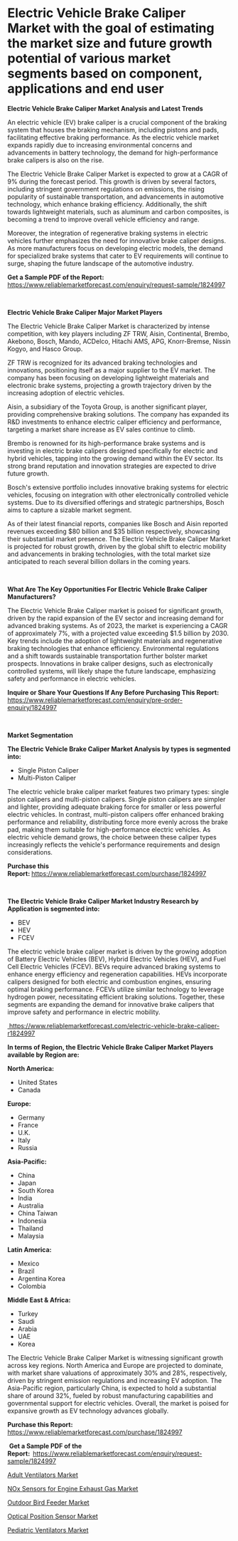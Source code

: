 <p><h1>Electric Vehicle Brake Caliper Market with the goal of estimating the market size and future growth potential of various market segments based on component, applications and end user</h1></p><p><strong>Electric Vehicle Brake Caliper Market Analysis and Latest Trends</strong></p>
<p><p>An electric vehicle (EV) brake caliper is a crucial component of the braking system that houses the braking mechanism, including pistons and pads, facilitating effective braking performance. As the electric vehicle market expands rapidly due to increasing environmental concerns and advancements in battery technology, the demand for high-performance brake calipers is also on the rise.</p><p>The Electric Vehicle Brake Caliper Market is expected to grow at a CAGR of 9% during the forecast period. This growth is driven by several factors, including stringent government regulations on emissions, the rising popularity of sustainable transportation, and advancements in automotive technology, which enhance braking efficiency. Additionally, the shift towards lightweight materials, such as aluminum and carbon composites, is becoming a trend to improve overall vehicle efficiency and range.</p><p>Moreover, the integration of regenerative braking systems in electric vehicles further emphasizes the need for innovative brake caliper designs. As more manufacturers focus on developing electric models, the demand for specialized brake systems that cater to EV requirements will continue to surge, shaping the future landscape of the automotive industry.</p></p>
<p><strong>Get a Sample PDF of the Report:&nbsp;</strong> <a href="https://www.reliablemarketforecast.com/enquiry/request-sample/1824997?utm_campaign=1080&utm_medium=2&utm_source=Github&utm_content=ia&utm_term=04112024&utm_id=electric-vehicle-brake-caliper">https://www.reliablemarketforecast.com/enquiry/request-sample/1824997</a></p>
<p>&nbsp;</p>
<p><strong>Electric Vehicle Brake Caliper Major Market Players</strong></p>
<p><p>The Electric Vehicle Brake Caliper Market is characterized by intense competition, with key players including ZF TRW, Aisin, Continental, Brembo, Akebono, Bosch, Mando, ACDelco, Hitachi AMS, APG, Knorr-Bremse, Nissin Kogyo, and Hasco Group. </p><p>ZF TRW is recognized for its advanced braking technologies and innovations, positioning itself as a major supplier to the EV market. The company has been focusing on developing lightweight materials and electronic brake systems, projecting a growth trajectory driven by the increasing adoption of electric vehicles.</p><p>Aisin, a subsidiary of the Toyota Group, is another significant player, providing comprehensive braking solutions. The company has expanded its R&D investments to enhance electric caliper efficiency and performance, targeting a market share increase as EV sales continue to climb.</p><p>Brembo is renowned for its high-performance brake systems and is investing in electric brake calipers designed specifically for electric and hybrid vehicles, tapping into the growing demand within the EV sector. Its strong brand reputation and innovation strategies are expected to drive future growth.</p><p>Bosch's extensive portfolio includes innovative braking systems for electric vehicles, focusing on integration with other electronically controlled vehicle systems. Due to its diversified offerings and strategic partnerships, Bosch aims to capture a sizable market segment.</p><p>As of their latest financial reports, companies like Bosch and Aisin reported revenues exceeding $80 billion and $35 billion respectively, showcasing their substantial market presence. The Electric Vehicle Brake Caliper Market is projected for robust growth, driven by the global shift to electric mobility and advancements in braking technologies, with the total market size anticipated to reach several billion dollars in the coming years.</p></p>
<p>&nbsp;</p>
<p><strong>What Are The Key Opportunities For Electric Vehicle Brake Caliper Manufacturers?</strong></p>
<p><p>The Electric Vehicle Brake Caliper market is poised for significant growth, driven by the rapid expansion of the EV sector and increasing demand for advanced braking systems. As of 2023, the market is experiencing a CAGR of approximately 7%, with a projected value exceeding $1.5 billion by 2030. Key trends include the adoption of lightweight materials and regenerative braking technologies that enhance efficiency. Environmental regulations and a shift towards sustainable transportation further bolster market prospects. Innovations in brake caliper designs, such as electronically controlled systems, will likely shape the future landscape, emphasizing safety and performance in electric vehicles.</p></p>
<p><strong>Inquire or Share Your Questions If Any Before Purchasing This Report:</strong> <a href="https://www.reliablemarketforecast.com/enquiry/pre-order-enquiry/1824997?utm_campaign=1080&utm_medium=2&utm_source=Github&utm_content=ia&utm_term=04112024&utm_id=electric-vehicle-brake-caliper">https://www.reliablemarketforecast.com/enquiry/pre-order-enquiry/1824997</a></p>
<p>&nbsp;</p>
<p><strong>Market Segmentation</strong></p>
<p><strong>The Electric Vehicle Brake Caliper Market Analysis by types is segmented into:</strong></p>
<p><ul><li>Single Piston Caliper</li><li>Multi-Piston Caliper</li></ul></p>
<p><p>The electric vehicle brake caliper market features two primary types: single piston calipers and multi-piston calipers. Single piston calipers are simpler and lighter, providing adequate braking force for smaller or less powerful electric vehicles. In contrast, multi-piston calipers offer enhanced braking performance and reliability, distributing force more evenly across the brake pad, making them suitable for high-performance electric vehicles. As electric vehicle demand grows, the choice between these caliper types increasingly reflects the vehicle's performance requirements and design considerations.</p></p>
<p><strong>Purchase this Report:&nbsp;</strong><a href="https://www.reliablemarketforecast.com/purchase/1824997?utm_campaign=1080&utm_medium=2&utm_source=Github&utm_content=ia&utm_term=04112024&utm_id=electric-vehicle-brake-caliper">https://www.reliablemarketforecast.com/purchase/1824997</a></p>
<p>&nbsp;</p>
<p><strong>The Electric Vehicle Brake Caliper Market Industry Research by Application is segmented into:</strong></p>
<p><ul><li>BEV</li><li>HEV</li><li>FCEV</li></ul></p>
<p><p>The electric vehicle brake caliper market is driven by the growing adoption of Battery Electric Vehicles (BEV), Hybrid Electric Vehicles (HEV), and Fuel Cell Electric Vehicles (FCEV). BEVs require advanced braking systems to enhance energy efficiency and regeneration capabilities. HEVs incorporate calipers designed for both electric and combustion engines, ensuring optimal braking performance. FCEVs utilize similar technology to leverage hydrogen power, necessitating efficient braking solutions. Together, these segments are expanding the demand for innovative brake calipers that improve safety and performance in electric mobility.</p></p>
<p><a href="https://www.reliablemarketforecast.com/electric-vehicle-brake-caliper-r1824997?utm_campaign=1080&utm_medium=2&utm_source=Github&utm_content=ia&utm_term=04112024&utm_id=electric-vehicle-brake-caliper">&nbsp;https://www.reliablemarketforecast.com/electric-vehicle-brake-caliper-r1824997</a></p>
<p><strong>In terms of Region, the Electric Vehicle Brake Caliper Market Players available by Region are:</strong></p>
<p>
    <p> <strong> North America: </strong>
        <ul>
            <li>United States</li>
            <li>Canada</li>
        </ul>
        </p> 
    <p> <strong> Europe: </strong>
        <ul>
            <li>Germany</li>
            <li>France</li>
            <li>U.K.</li>
            <li>Italy</li>
            <li>Russia</li>
        </ul>
        </p> 
    <p> <strong> Asia-Pacific: </strong>
        <ul>
            <li>China</li>
            <li>Japan</li>
            <li>South Korea</li>
            <li>India</li>
            <li>Australia</li>
            <li>China Taiwan</li>
            <li>Indonesia</li>
            <li>Thailand</li>
            <li>Malaysia</li>
        </ul>
        </p> 
    <p> <strong> Latin America: </strong>
        <ul>
            <li>Mexico</li>
            <li>Brazil</li>
            <li>Argentina Korea</li>
            <li>Colombia</li>
        </ul>
        </p> 
    <p> <strong> Middle East & Africa: </strong>
        <ul>
            <li>Turkey</li>
            <li>Saudi</li>
            <li>Arabia</li>
            <li>UAE</li>
            <li>Korea</li>
        </ul>
    </p>
    </p>
<p><p>The Electric Vehicle Brake Caliper Market is witnessing significant growth across key regions. North America and Europe are projected to dominate, with market share valuations of approximately 30% and 28%, respectively, driven by stringent emission regulations and increasing EV adoption. The Asia-Pacific region, particularly China, is expected to hold a substantial share of around 32%, fueled by robust manufacturing capabilities and governmental support for electric vehicles. Overall, the market is poised for expansive growth as EV technology advances globally.</p></p>
<p><strong>Purchase this Report: </strong><a href="https://www.reliablemarketforecast.com/purchase/1824997?utm_campaign=1080&utm_medium=2&utm_source=Github&utm_content=ia&utm_term=04112024&utm_id=electric-vehicle-brake-caliper">https://www.reliablemarketforecast.com/purchase/1824997</a></p>
<p>&nbsp;<strong>Get a Sample PDF of the Report:&nbsp;&nbsp;</strong><a href="https://www.reliablemarketforecast.com/enquiry/request-sample/1824997?utm_campaign=1080&utm_medium=2&utm_source=Github&utm_content=ia&utm_term=04112024&utm_id=electric-vehicle-brake-caliper">https://www.reliablemarketforecast.com/enquiry/request-sample/1824997</a></p>
<p><strong></strong></p>
<p><p><a href="https://issuu.com/reportprime-2/docs/adult-ventilators-market-size-2030._99122965d0719d?utm_campaign=1080&utm_medium=2&utm_source=Github&utm_content=ia&utm_term=04112024&utm_id=electric-vehicle-brake-caliper">Adult Ventilators Market</a></p><p><a href="https://github.com/gareyratsepny/Market-Research-Report-List-1/blob/main/nox-sensors-for-engine-exhaust-gas-market.md?utm_campaign=1080&utm_medium=2&utm_source=Github&utm_content=ia&utm_term=04112024&utm_id=electric-vehicle-brake-caliper">NOx Sensors for Engine Exhaust Gas Market</a></p><p><a href="https://www.linkedin.com/pulse/outdoor-bird-feeder-market-global-regional-analysis-focus-region-qvzkf?utm_campaign=1080&utm_medium=2&utm_source=Github&utm_content=ia&utm_term=04112024&utm_id=electric-vehicle-brake-caliper">Outdoor Bird Feeder Market</a></p><p><a href="https://www.linkedin.com/pulse/optical-position-sensor-market-industry-landscape-growth-trajectories-lehwf?utm_campaign=1080&utm_medium=2&utm_source=Github&utm_content=ia&utm_term=04112024&utm_id=electric-vehicle-brake-caliper">Optical Position Sensor Market</a></p><p><a href="https://issuu.com/reportprime-2/docs/pediatric-ventilators-market-size-2_ee9d859d96bfe7?utm_campaign=1080&utm_medium=2&utm_source=Github&utm_content=ia&utm_term=04112024&utm_id=electric-vehicle-brake-caliper">Pediatric Ventilators Market</a></p></p>